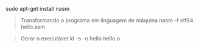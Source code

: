 sudo apt-get install nasm

> Transformando o programa em linguagem de máquina
nasm -f elf64 hello.asm

> Gerar o executável 
ld -s -o hello hello.o


